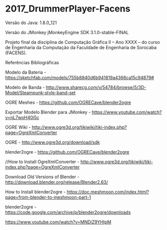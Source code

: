 # 2017_DrummerPlayer-Facens

Versão do Java:
	1.8.0_121
	
Versão do JMonkey
	jMonkeyEngine SDK 3.1.0-stable-FINAL
	
Projeto final da disciplina de Computação Gráfica II – Ano XXXX – do curso de Engenharia da Computação da Faculdade de Engenharia de Sorocaba (FACENS).


Referências Bibliográficas

Modelo da Bateria - https://sketchfab.com/models/755b8840d6b941819a4366ca15c94879#

Modelo de Banda - http://www.sharecg.com/v/54784/browse/5/3D-Model/Steampunk-style-band-set

OGRE Meshes - https://github.com/OGRECave/blender2ogre

Exportar Modelo Blender para JMonkey - https://www.youtube.com/watch?v=nL7woH40i5c

OGRE Wiki - http://www.ogre3d.org/tikiwiki/tiki-index.php?page=OgreXmlConverter

OGRE - http://www.ogre3d.org/download/sdk

blender2ogre - https://github.com/OGRECave/blender2ogre

//How to Install OgreXmlConverter - http://www.ogre3d.org/tikiwiki/tiki-index.php?page=OgreXmlConverter

Download Old Versions of Blender - http://download.blender.org/release/Blender2.63/

How to Install blender2ogre - https://doc.meshmoon.com/index.html?page=from-blender-to-meshmoon-part-1

blender2ogre - https://code.google.com/archive/p/blender2ogre/downloads

https://www.youtube.com/watch?v=MNDiZ9YHIpM
